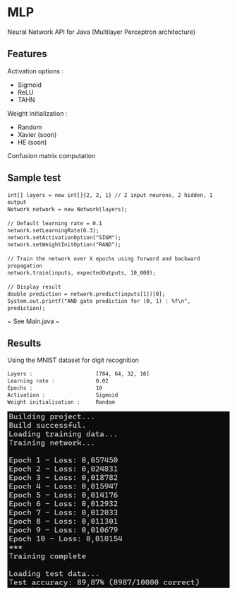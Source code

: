 # MLP
Neural Network API for Java (Multilayer Perceptron architecture)

## Features
Activation options :
- Sigmoid
- ReLU
- TAHN

Weight initialization :
- Random
- Xavier (soon)
- HE (soon)

Confusion matrix computation

## Sample test

    int[] layers = new int[]{2, 2, 1} // 2 input neurons, 2 hidden, 1 output
    Network network = new Network(layers);

    // Default learning rate = 0.1
    network.setLearningRate(0.3);
    network.setActivationOption("SIGM");
    network.setWeightInitOption("RAND");

    // Train the network over X epochs using forward and backward propagation
    network.train(inputs, expectedOutputs, 10_000);

    // Display result
    double prediction = network.predict(inputs[1])[0];
    System.out.printf("AND gate prediction for (0, 1) : %f\n", prediction);


~ See Main.java ~

## Results
Using the MNIST dataset for digit recognition
```
Layers :                    [784, 64, 32, 10]
Learning rate :             0.02
Epochs :                    10
Activation :                Sigmoid
Weight initialisation :     Random
```
![Logs](MNIST_footage.png)
